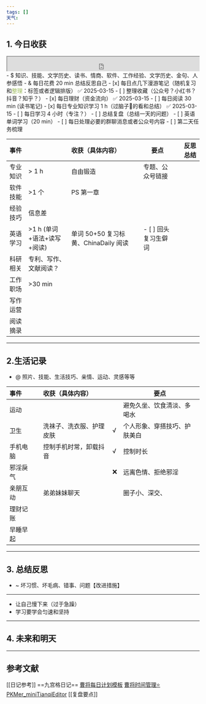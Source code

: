 ```yaml
---
tags: []
天气:
---
```


## 1. 今日收获

<div style=" width: 100%;  height:40;overflow: hidden; "><iframe src="https://widget.pkmer.cn/free/miniTianqi?user=a2e5899e-975e-4457-afd4-ec3ff7dcbc90&select-theme=ta&theme=%E6%A0%B7%E5%BC%8F4&input-text=&theme-color=%2350F9FFFF&select-icon=durian" allow="fullscreen" style=" height: 100%; width: 100%;"></iframe></div>
- $ 知识、技能、文学历史、读书、情商、软件、工作经验、文学历史、金句、人参感悟
- & 每日花费 20 min 总结反思自己 
- [x] 每日点几下漫游笔记（随机复习和<font color="#9bbb59">整理</font>：标签或者逻辑排版） ✅ 2025-03-15
- [ ] 整理收藏（公众号？小红书？抖音？知乎？）
- [x] 每日理财（资金流向） ✅ 2025-03-15
- [ ] 每日阅读 30 min (读书笔记)
- [x] 每日专业知识学习 1 h（过脑子🧠的看和总结） ✅ 2025-03-15
- [ ] 每日学习 4 小时（专注？）
- [ ] 总结复盘（总结一天的问题）
- [ ] 英语单词学习（20 min）
- [ ] 每日处理必要的群聊消息或者公众号内容 
- [ ] 第二天任务梳理

| 事件   |                     | 收获（具体内容）                    |     | 要点            |     | 反思总结 |
| :--- | ------------------- | :-------------------------- | --- | ------------- | --- | ---- |
| 专业知识 | \> 1 h              | 自由锻造                        |     | 专题、公众号链接      |     |      |
| 软件技能 | \>1 个               | PS 第一章                      |     |               |     |      |
| 经验技巧 | 信息差                 |                             |     |               |     |      |
| 英语学习 | \>1 h (单词+语法+读写+阅读) | 单词 50+50 复习标黄、ChinaDaily 阅读 |     | - [ ] 回头复习生僻词 |     |      |
| 科研相关 | 专利、写作、文献阅读？         |                             |     |               |     |      |
| 工作职场 | \>30 min            |                             |     |               |     |      |
| 写作运营 |                     |                             |     |               |     |      |
| 阅读摘录 |                     |                             |     |               |     |      |

---
## 2.生活记录
- @  照片、技能、生活技巧、亲情、运动、灵感等等

| 事件   |     | 收获（具体内容）     |     | 要点             |
| :--- | --- | :----------- | --- | -------------- |
| 运动   |     |              |     | 避免久坐、饮食清淡、多喝水  |
| 卫生   |     | 洗袜子、洗衣服、护理皮肤 | √   | 个人形象、穿搭技巧、护肤美白 |
| 手机电脑 |     | 控制手机时常，卸载抖音  | √   | 控制时长           |
| 邪淫戾气 |     |              | ❌   | 远离色情、拒绝邪淫      |
| 亲朋互动 |     | 弟弟妹妹聊天       |     | 圈子小、深交、        |
| 理财记账 |     |              |     |                |
| 早睡早起 |     |              |     |                |

---
## 3. 总结反思
- ~ 坏习惯、坏毛病、错事、问题【改进措施】
---
- 让自己慢下来（过于急躁）
- 学习要学会匀速和坚持



---
## 4. 未来和明天



---
## 参考文献

[[日记参考]] ==九宫格日记==
[曹将每日计划模板](https://mp.weixin.qq.com/s/8LYri0lvPV5Y8snHqvpJ5g)
[曹将时间管理⭐](https://mp.weixin.qq.com/s/Z8l7B5iOoCGtjP_KvMjMxA)
[PKMer_miniTianqiEditor](https://pkmer.cn/products/widget/miniTianqiEditor/)
[[复盘要点]]





